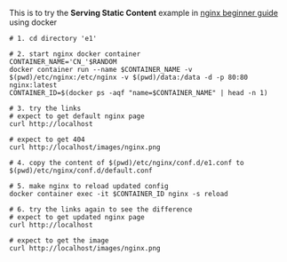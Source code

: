 This is to try the **Serving Static Content** example in [nginx beginner guide](https://nginx.org/en/docs/beginners_guide.html) using docker

```
# 1. cd directory 'e1'

# 2. start nginx docker container
CONTAINER_NAME='CN_'$RANDOM
docker container run --name $CONTAINER_NAME -v $(pwd)/etc/nginx:/etc/nginx -v $(pwd)/data:/data -d -p 80:80 nginx:latest
CONTAINER_ID=$(docker ps -aqf "name=$CONTAINER_NAME" | head -n 1)

# 3. try the links
# expect to get default nginx page
curl http://localhost

# expect to get 404
curl http://localhost/images/nginx.png

# 4. copy the content of $(pwd)/etc/nginx/conf.d/e1.conf to $(pwd)/etc/nginx/conf.d/default.conf

# 5. make nginx to reload updated config
docker container exec -it $CONTAINER_ID nginx -s reload

# 6. try the links again to see the difference
# expect to get updated nginx page
curl http://localhost

# expect to get the image
curl http://localhost/images/nginx.png

```
